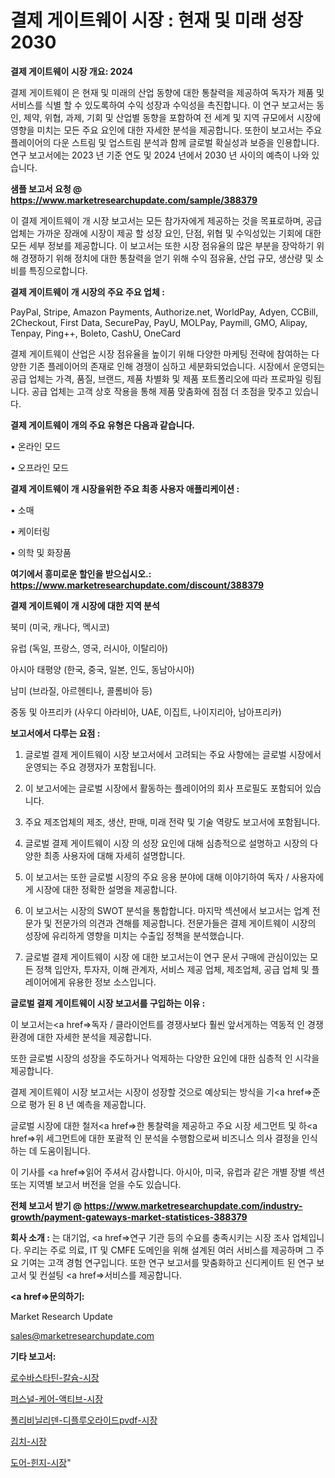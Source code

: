# 결제 게이트웨이 시장 : 현재 및 미래 성장 2030

<strong>결제 게이트웨이 시장 개요: 2024</strong>

결제 게이트웨이 은 현재 및 미래의 산업 동향에 대한 통찰력을 제공하여 독자가 제품 및 서비스를 식별 할 수 있도록하여 수익 성장과 수익성을 촉진합니다. 이 연구 보고서는 동인, 제약, 위협, 과제, 기회 및 산업별 동향을 포함하여 전 세계 및 지역 규모에서 시장에 영향을 미치는 모든 주요 요인에 대한 자세한 분석을 제공합니다. 또한이 보고서는 주요 플레이어의 다운 스트림 및 업스트림 분석과 함께 글로벌 확실성과 보증을 인용합니다. 연구 보고서에는 2023 년 기준 연도 및 2024 년에서 2030 년 사이의 예측이 나와 있습니다.



<strong>샘플 보고서 요청 @ <a href=https://www.marketresearchupdate.com/sample/388379>https://www.marketresearchupdate.com/sample/388379</a></strong>

이 결제 게이트웨이 개 시장 보고서는 모든 참가자에게 제공하는 것을 목표로하며, 공급 업체는 가까운 장래에 시장이 제공 할 성장 요인, 단점, 위협 및 수익성있는 기회에 대한 모든 세부 정보를 제공합니다. 이 보고서는 또한 시장 점유율의 많은 부분을 장악하기 위해 경쟁하기 위해 정치에 대한 통찰력을 얻기 위해 수익 점유율, 산업 규모, 생산량 및 소비를 특징으로합니다.



<strong>결제 게이트웨이 개 시장의 주요 주요 업체 :</strong>

PayPal, Stripe, Amazon Payments, Authorize.net, WorldPay, Adyen, CCBill, 2Checkout, First Data, SecurePay, PayU, MOLPay, Paymill, GMO, Alipay, Tenpay, Ping++, Boleto, CashU, OneCard

결제 게이트웨이 산업은 시장 점유율을 높이기 위해 다양한 마케팅 전략에 참여하는 다양한 기존 플레이어의 존재로 인해 경쟁이 심하고 세분화되었습니다. 시장에서 운영되는 공급 업체는 가격, 품질, 브랜드, 제품 차별화 및 제품 포트폴리오에 따라 프로파일 링됩니다. 공급 업체는 고객 상호 작용을 통해 제품 맞춤화에 점점 더 초점을 맞추고 있습니다.



<strong>결제 게이트웨이 개의 주요 유형은 다음과 같습니다.</strong>

• 온라인 모드

• 오프라인 모드



<strong>결제 게이트웨이 개 시장을위한 주요 최종 사용자 애플리케이션 :</strong>

• 소매

• 케이터링

• 의학 및 화장품



<strong>여기에서 흥미로운 할인을 받으십시오.: <a href=https://www.marketresearchupdate.com/discount/388379>https://www.marketresearchupdate.com/discount/388379</a></strong>



<strong>결제 게이트웨이 개 시장에 대한 지역 분석</strong>

북미 (미국, 캐나다, 멕시코)

유럽 (독일, 프랑스, 영국, 러시아, 이탈리아)

아시아 태평양 (한국, 중국, 일본, 인도, 동남아시아)

남미 (브라질, 아르헨티나, 콜롬비아 등)

중동 및 아프리카 (사우디 아라비아, UAE, 이집트, 나이지리아, 남아프리카)



<strong>보고서에서 다루는 요점 :</strong>

1. 글로벌 결제 게이트웨이 시장 보고서에서 고려되는 주요 사항에는 글로벌 시장에서 운영되는 주요 경쟁자가 포함됩니다.

2. 이 보고서에는 글로벌 시장에서 활동하는 플레이어의 회사 프로필도 포함되어 있습니다.

3. 주요 제조업체의 제조, 생산, 판매, 미래 전략 및 기술 역량도 보고서에 포함됩니다.

4. 글로벌 결제 게이트웨이 시장 의 성장 요인에 대해 심층적으로 설명하고 시장의 다양한 최종 사용자에 대해 자세히 설명합니다.

5. 이 보고서는 또한 글로벌 시장의 주요 응용 분야에 대해 이야기하여 독자 / 사용자에게 시장에 대한 정확한 설명을 제공합니다.

6. 이 보고서는 시장의 SWOT 분석을 통합합니다. 마지막 섹션에서 보고서는 업계 전문가 및 전문가의 의견과 견해를 제공합니다. 전문가들은 결제 게이트웨이 시장의 성장에 유리하게 영향을 미치는 수출입 정책을 분석했습니다.

7. 글로벌 결제 게이트웨이 시장 에 대한 보고서는이 연구 문서 구매에 관심이있는 모든 정책 입안자, 투자자, 이해 관계자, 서비스 제공 업체, 제조업체, 공급 업체 및 플레이어에게 유용한 정보 소스입니다.



<strong>글로벌 결제 게이트웨이 시장 보고서를 구입하는 이유 :</strong>

이 보고서는<a href=>독자 / 클</a>라이언트를 경쟁사보다 훨씬 앞서게하는 역동적 인 경쟁 환경에 대한 자세한 분석을 제공합니다.

또한 글로벌 시장의 성장을 주도하거나 억제하는 다양한 요인에 대한 심층적 인 시각을 제공합니다.

결제 게이트웨이 시장 보고서는 시장이 성장할 것으로 예상되는 방식을 기<a href=>준으로</a> 평가 된 8 년 예측을 제공합니다.

글로벌 시장에 대한 철저<a href=>한 통찰력</a>을 제공하고 주요 시장 세그먼트 및 하<a href=>위 세그</a>먼트에 대한 포괄적 인 분석을 수행함으로써 비즈니스 의사 결정을 인식하는 데 도움이됩니다.

이 기사를 <a href=>읽어 주</a>셔서 감사합니다. 아시아, 미국, 유럽과 같은 개별 장별 섹션 또는 지역별 보고서 버전을 얻을 수도 있습니다.



<strong>전체 보고서 받기 @ <a href=https://www.marketresearchupdate.com/industry-growth/payment-gateways-market-statistices-388379>https://www.marketresearchupdate.com/industry-growth/payment-gateways-market-statistices-388379</a></strong>



<strong>회사 소개 :</strong>
는 대기업, <a href=>연구 기</a>관 등의 수요를 충족시키는 시장 조사 업체입니다. 우리는 주로 의료, IT 및 CMFE 도메인을 위해 설계된 여러 서비스를 제공하며 그 주요 기여는 고객 경험 연구입니다. 또한 연구 보고서를 맞춤화하고 신디케이트 된 연구 보고서 및 컨설팅 <a href=>서비</a>스를 제공합니다.



<strong><a href=>문의하기:</a></strong>

Market Research Update

sales@marketresearchupdate.com



<strong>기타 보고서:</strong>

<a href=https://www.linkedin.com/pulse/로수바스타틴-칼슘-시장-진입-전략-및-위험-평가2029년-survey-spotlight-pro-24-analysis/>로수바스타틴-칼슘-시장</a>

<a href=https://www.linkedin.com/pulse/퍼스널-케어-액티브-시장-세분화-연구-및-목표-고객2029년-trendsetters-talk-360-analysis-gtwsf/>퍼스널-케어-액티브-시장</a>

<a href=https://www.linkedin.com/pulse/폴리비닐리덴-디플루오라이드pvdf-시장-규모-및-성장-2023-analytics-alchemy-360-analysis-n5aef/>폴리비닐리덴-디플루오라이드pvdf-시장</a>

<a href=https://www.linkedin.com/pulse/김치-시장-세분화-연구-및-목표-고객2030년-analytics-alchemy-360-analysis-mdfof/>김치-시장</a>

<a href=https://www.linkedin.com/pulse/도어-힌지-시장-현재-및-미래-성장-2030-survey-savvy-insights-360-analysis-fboxf/>도어-힌지-시장</a>"
